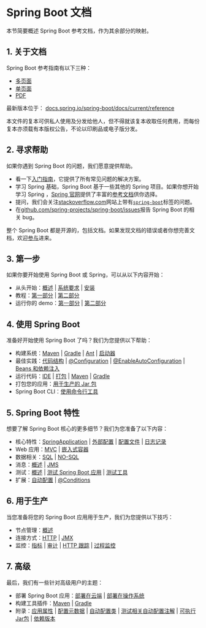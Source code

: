 # Spring Boot 文档

本节简要概述 Spring Boot 参考文档，作为其余部分的映射。



## 1. 关于文档

Spring Boot 参考指南有以下三种：

* [多页面](https://docs.spring.io/spring-boot/docs/2.2.1.RELEASE/reference/html)
* [单页面](https://docs.spring.io/spring-boot/docs/2.2.1.RELEASE/reference/htmlsingle)
* [PDF](https://docs.spring.io/spring-boot/docs/2.2.1.RELEASE/reference/pdf/spring-boot-reference.pdf)

最新版本位于： [docs.spring.io/spring-boot/docs/current/reference](https://docs.spring.io/spring-boot/docs/current/reference)

本文件的复本可供私人使用及分发给他人，但不得就该复本收取任何费用，而每份复本亦须载有本版权公告，不论以印刷品或电子版分发。



## 2. 寻求帮助

如果你遇到 Spring Boot 的问题，我们愿意提供帮助。

* 看一下[入门指南](docs/howto.md)，它提供了所有常见问题的解决方案。
* 学习 Spring 基础，Spring Boot 基于一些其他的 Spring 项目。如果你想开始学习 Spring ，[Spring 官网](https://spring.io/)提供了丰富的[参考文档](https://spring.io/guides)供你选择。
* 提问，我们会关注[stackoverflow.com](https://stackoverflow.com/)网站上带有[`spring-boot`](https://stackoverflow.com/tags/spring-boot)标签的问题。
* 在[github.com/spring-projects/spring-boot/issues](https://github.com/spring-projects/spring-boot/issues)报告 Spring Boot 的相关 bug。

整个 Spring Boot 都是开源的，包括文档。如果发现文档的错误或者你想完善文档，欢迎[参与](https://github.com/spring-projects/spring-boot/tree/v2.2.1.RELEASE)进来。



## 3. 第一步

如果你要开始使用 Spring Boot 或 Spring，可以从以下内容开始：

* 从头开始：[概述]() | [系统要求]() | [安装]()
* 教程：[第一部分]() | [第二部分]()
* 运行你的 demo：[第一部分]() | [第二部分]()



## 4. 使用 Spring Boot

准备好开始使用 Spring Boot 了吗？我们为您提供以下帮助：

* 构建系统：[Maven]() | [Gradle]() | [Ant]() | [启动器]()
* 最佳实践：[代码结构]() | [@Configuration]() | [@EnableAutoConfiguration]() | [Beans 和依赖注入]()
* 运行代码：[IDE]() | [打包]() | [Maven]() | [Gradle]()
* 打包您的应用：[用于生产的 Jar 包]()
* Spring Boot CLI：[使用命令行工具]()



## 5. Spring Boot 特性

想要了解 Spring Boot 核心的更多细节？我们为您准备了以下内容：

* 核心特性：[SpringApplication]() | [外部配置]() | [配置文件]() | [日志记录]()
* Web 应用：[MVC]() | [嵌入式容器]()
* 数据相关：[SQL]() | [NO-SQL]()
* 消息：[概述]() | [JMS]()
* 测试：[概述]() | [测试 Spring Boot 应用]() | [测试工具]()
* 扩展：[自动配置]() | [@Conditions]()



## 6. 用于生产

当您准备将您的 Spring Boot 应用用于生产，我们为您提供以下技巧：

* 节点管理：[概述]()
* 连接方式：[HTTP]() | [JMX]()
* 监控：[指标]() | [审计]() | [HTTP 跟踪]() | [过程监控]()



## 7. 高级

最后，我们有一些针对高级用户的主题：

* 部署 Spring Boot 应用：[部署在云端]() | [部署在操作系统]()
* 构建工具插件：[Maven]() | [Gradle]()
* 附录：[应用属性]() | [配置元数据]() | [自动配置类]() | [测试相关自动配置注解]() | [可执行 Jar包]() | [依赖版本]()
